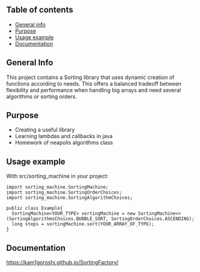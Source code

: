 ## Table of contents
* [General info](#general-info)
* [Purpose](#purpose)
* [Usage example](#how-to-use)
* [Documentation](#https://kam1goroshi.github.io/SortingFactory/)

## General Info
This project contains a Sorting library that uses dynamic creation of functions according to needs. This offers a balanced tradeoff between flexibility and performance when handling big arrays and need several algorithms or sorting orders.

## Purpose
* Creating a useful library
* Learning lambdas and callbacks in java
* Homework of neapolis algorithms class

## Usage example
With src/sorting_machine in your project:

```
import sorting_machine.SortingMachine;
import sorting_machine.SortingOrderChoices;
import sorting_machine.SortingAlgorithmChoices;

public class Example{
  SortingMachine<YOUR_TYPE> sortingMachine = new SortingMachine<>(SortingAlgorithmsChoices.BUBBLE_SORT, SortingOrderChoices.ASCENDING);
  long steps = sortingMachine.sort(YOUR_ARRAY_OF_TYPE);
}
```

## Documentation
https://kam1goroshi.github.io/SortingFactory/
